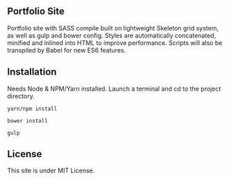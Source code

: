 ## Portfolio Site

Portfolio site with SASS compile built on lightweight Skeleton grid system, as well as gulp and bower config. Styles are automatically concatenated, minified and inlined into HTML to improve performance. Scripts will also be transpiled by Babel for new ES6 features.

## Installation

Needs Node & NPM/Yarn installed.
Launch a terminal and cd to the project directory.
```
yarn/npm install
```
```
bower install
```
```
gulp
```

## License

This site is under MIT License.
